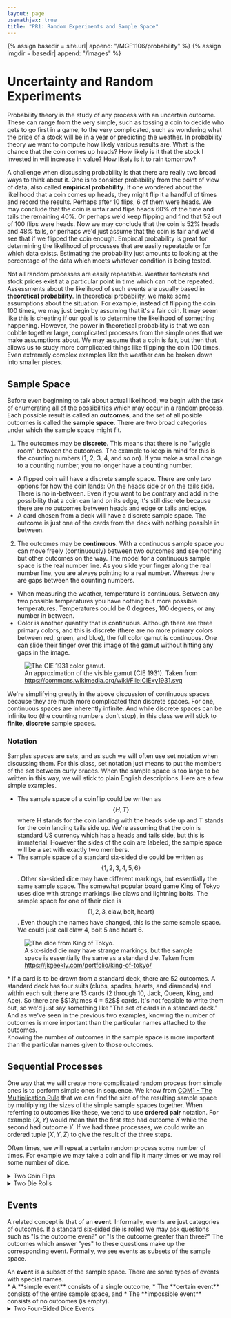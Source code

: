 ```yaml
---
layout: page
usemathjax: true
title: "PR1: Random Experiments and Sample Space"
---
```


{% assign basedir = site.url| append: "/MGF1106/probability" %}
{% assign imgdir = basedir| append: "/images" %}

# Uncertainty and Random Experiments
Probability theory is the study of any process with an uncertain outcome.  These can range from the very simple, such as tossing a coin to decide who gets to go first in a game, to the very complicated, such as wondering what the price of a stock will be in a year or predicting the weather.  In probability theory we want to compute how likely various results are.  What is the chance that the coin comes up heads?  How likely is it that the stock I invested in will increase in value?  How likely is it to rain tomorrow?

A challenge when discussing probability is that there are really two broad ways to think about it.  One is to consider probability from the point of view of data, also called **empirical probability**.  If one wondered about the likelihood that a coin comes up heads, they might flip it a handful of times and record the results.  Perhaps after 10 flips, 6 of them were heads.  We may conclude that the coin is unfair and flips heads 60% of the time and tails the remaining 40%.  Or perhaps we'd keep flipping and find that 52 out of 100 flips were heads.  Now we may conclude that the coin is 52% heads and 48% tails, or perhaps we'd just assume that the coin is fair and we'd see that if we flipped the coin enough.  Empircal probability is great for determining the likelihood of processes that are easily repeatable or for which data exists.  Estimating the probability just amounts to looking at the percentage of the data which meets whatever condition is being tested.

Not all random processes are easily repeatable.  Weather forecasts and stock prices exist at a particular point in time which can not be repeated.  Assessments about the likelihood of such events are usually based in **theoretical probability**.  In theoretical probability, we make some assumptions about the situation.  For example, instead of flipping the coin 100 times, we may just begin by assuming that it's a fair coin.  It may seem like this is cheating if our goal is to determine the likelihood of something happening.  However, the power in theoretical probability is that we can cobble together large, complicated processes from the simple ones that we make assumptions about.  We may assume that a coin is fair, but then that allows us to study more complicated things like flipping the coin 100 times.  Even extremely complex examples like the weather can be broken down into smaller pieces.

## Sample Space
Before even beginning to talk about actual likelihood, we begin with the task of enumerating all of the possibilities which may occur in a random process. Each possible result is called an **outcomes**, and the set of all posible outcomes is called the **sample space**.  There are two broad categories under which the sample space might fit.

1. The outcomes may be **discrete**.  This means that there is no "wiggle room" between the outcomes.  The example to keep in mind for this is the counting numbers (1, 2, 3, 4, and so on).  If you make a small change to a counting number, you no longer have a counting number.
  * A flipped coin will have a discrete sample space.  There are only two options for how the coin lands:  On the heads side or on the tails side.  There is no in-between.  Even if you want to be contrary and add in the possibility that a coin can land on its edge, it's still discrete because there are no outcomes between heads and edge or tails and edge.
  * A card chosen from a deck will have a discrete sample space.  The outcome is just one of the cards from the deck with nothing possible in between.
2. The outcomes may be **continuous**.  With a continuous sample space you can move freely (continuously) between two outcomes and see nothing but other outcomes on the way.  The model for a continuous sample space is the real number line.  As you slide your finger along the real number line, you are always pointing to a real number.  Whereas there are gaps between the counting numbers.
  * When measuring the weather, temperature is continuous.  Between any two possible temperatures you have nothing but more possible temperatures.  Temperatures could be 0 degrees, 100 degrees, or any number in between.
  * Color is another quantity that is continuous.  Although there are three primary colors, and this is discrete (there are no more primary colors between red, green, and blue), the full color gamut is continuous.  One can slide their finger over this image of the gamut without hitting any gaps in the image.
<figure class="center">
    <img src="{{imgdir}}/ciegamut.svg" alt="The CIE 1931 color gamut." class="center"/>
    <figcaption> An approximation of the visible gamut (CIE 1931).  Taken from <a href="https://commons.wikimedia.org/wiki/File:CIExy1931.svg">https://commons.wikimedia.org/wiki/File:CIExy1931.svg</a> </figcaption>
</figure>

We're simplifying greatly in the above discussion of continuous spaces because they are much more complicated than discrete spaces.  For one, continuous spaces are inherently infinite.  And while discrete spaces can be infinite too (the counting numbers don't stop), in this class we will stick to **finite, discrete** sample spaces.

### Notation
Samples spaces are sets, and as such we will often use set notation when discussing them.  For this class, set notation just means to put the members of the set between curly braces.  When the sample space is too large to be written in this way, we will stick to plain English descriptions.  Here are a few simple examples.

* The sample space of a coinflip could be written as $$\{H, T\}$$ where H stands for the coin landing with the heads side up and T stands for the coin landing tails side up.  We're assuming that the coin is standard US currency which has a heads and tails side, but this is immaterial.  However the sides of the coin are labeled, the sample space will be a set with exactly two members.
* The sample space of a standard six-sided die could be written as $$\{1, 2, 3, 4, 5, 6\}$$.  Other six-sided dice may have different markings, but essentially the same sample space.  The somewhat popular board game King of Tokyo uses dice with strange markings like claws and lightning bolts.  The sample space for one of their dice is $$\{1, 2, 3, \text{claw}, \text{bolt}, \text{heart}\}$$.  Even though the names have changed, this is the same sample space.  We could just call claw 4, bolt 5 and heart 6.

<figure class="center">
    <img src="{{imgdir}}/kotdice.png" alt="The dice from King of Tokyo." class="center"/>
		<figcaption> A six-sided die may have strange markings, but the sample space is essentially the same as a standard die.  Taken from <a href="https://jkgeekly.com/portfolio/king-of-tokyo/">https://jkgeekly.com/portfolio/king-of-tokyo/</a> </figcaption>
</figure>
* If a card is to be drawn from a standard deck, there are 52 outcomes.  A standard deck has four suits (clubs, spades, hearts, and diamonds) and within each suit there are 13 cards (2 through 10, Jack, Queen, King, and Ace).  So there are $$13\times 4 = 52$$ cards.  It's not feasible to write them out, so we'd just say something like "The set of cards in a standard deck."  And as we've seen in the previous two examples, knowing the number of outcomes is more important than the particular names attached to the outcomes.

<div class="note">
Knowing the number of outcomes in the sample space is more important than the
particular names given to those outcomes.
</div>

## Sequential Processes
One way that we will create more complicated random process from simple ones is to perform simple ones in sequence.  We know from [COM1 - The Multiplication Rule](/MGF1106/combinatorics/com1-multiplicationrule.html) that we can find the size of the resulting sample space by multiplying the sizes of the simple sample spaces together.  When referring to outcomes like these, we tend to use **ordered pair** notation.  For example $(X, Y)$ would mean that the first step had outcome $X$ while the second had outcome $Y$.  If we had three processes, we could write an ordered tuple $(X, Y, Z)$ to give the result of the three steps.

Often times, we  will repeat a certain random process some number of times.  For example we may take a coin and flip it many times or we may roll some number of dice.

<details class="example" markdown="1">
<summary>Two Coin Flips</summary>
Suppose that a coin is flipped twice in a row.  Each coin has two outcomes, heads (H) or tails (T).  We would use $(H,T)$ to represent the first coin being heads and the second coin being tails.  It is important that we recognize the first symbol as corresponding to the first coin and the second symbol corresponding to the second coin.

|2<sup>nd</sup> Flip \ 1<sup>st</sup> Flip | H | T |
| :---: | :---: | :---: |
| H | $(H,H)$ | $(T,H)$  |
| T | $(H,T)$ | $(T,T)$  |

* If we had flipped the coin three times in a row, we would extend this to an ordered triple.  That is $(H,T,H)$ would indicate heads on the first and third flips and tails on the second.
* Since the parentheses and commas can quickly clutter our work, we often employ a shorthand where for example we would write $HTH$ instead of $(H, T, H)$.
* With the shorthand, the above sample space is $\lbrace HH, HT, TH, TT\rbrace$ which is much more readable than $\lbrace(H,H), (H,T), (T,H), (T,T)\rbrace$
</details>

<details class="example" markdown="1">
<summary>Two Die Rolls</summary>
Suppose that a standard four-sided die (sample space $\lbrace 1, 2, 3, 4\rbrace$) is rolled twice.  Yes, four-sided (or tetrahedral) dice are real.
<figure class="center">
<img class="center" src="{{imgdir}}/d4.jpg" alt="A tetrahedral die." width="30%">
<figcaption>A tetrahedral die.  The numbers usually are placed on the corners of the die because there is no face pointing up.  You can think of each corner as indicating the opposite face is chosen.  Image from: <a href="https://www.dicegamedepot.com/4-sided-opaque-dice-d4-blue/">https://www.dicegamedepot.com/4-sided-opaque-dice-d4-blue/</a>.</figcaption>
</figure>

The sample space can be written in a table as follows:

|2<sup>nd</sup> Roll \ 1<sup>st</sup> Roll| 1 | 2 | 3 | 4 |
| :---: | :---: | :---: | :---: | :---: |
| 1 | $(1,1)$| $(2,1)$ | $(3,1)$ | $(4,1)$ |
| 2 | $(1,2)$| $(2,2)$ | $(3,2)$ | $(4,2)$ |
| 3 | $(1,3)$| $(2,3)$ | $(3,3)$ | $(4,3)$ |
| 4 | $(1,4)$| $(2,4)$ | $(3,4)$ | $(4,4)$ |

We can see from the table that there are $4\times 4 = 16$ outcomes when two four-sided dice are rolled.  This is also what the multiplication rule would tell us.  Note that the shorthand that worked for heads and tails does **not** work here because shortening $(1,1)$ to $11$ would make it look like eleven was an outcome.
</details>

## Events
A related concept is that of an **event**.  Informally, events are just categories of outcomes.  If a standard six-sided die is rolled we may ask questions such as "Is the outcome even?" or "Is the outcome greater than three?"  The outcomes which answer "yes" to these questions make up the corresponding event.  Formally, we see events as subsets of the sample space.

<div class="definition" text="Event">
An <strong>event</strong> is a subset of the sample space.  There are some types of events with special names.
<div markdown="1">
* A **simple event** consists of a single outcome,
* The **certain event** consists of the entire sample space, and 
* The **impossible event** consists of no outcomes (is empty).
</div>
</div>

<details class="example"  markdown="1">
<summary>Two Four-Sided Dice Events</summary>
Recall that when two four-sided dice are rolled, the sample space can be written in the table below.

|2<sup>nd</sup> Roll \ 1<sup>st</sup> Roll| 1 | 2 | 3 | 4 |
| :---: | :---: | :---: | :---: | :---: |
| 1 | $(1,1)$| $(2,1)$ | $(3,1)$ | $(4,1)$ |
| 2 | $(1,2)$| $(2,2)$ | $(3,2)$ | $(4,2)$ |
| 3 | $(1,3)$| $(2,3)$ | $(3,3)$ | $(4,3)$ |
| 4 | $(1,4)$| $(2,4)$ | $(3,4)$ | $(4,4)$ |

Here are some possible events:
* The event "A total of 5 is rolled." consists of the outcomes $\lbrace (1,4), (2,3), (3,2), (4,1) \rbrace$.
* The event "The second die is a 3." consists of the outcomes $\lbrace (1,3), (2,3), (3,3), (4,3)\rbrace$.
* The event "A total of 8 is rolled." consists of the outcomes $\lbrace (4,4)\rbrace$.  This is an example of a simple event because it happens to only have one outcome.
* The event "A total of 8 or less is rolled is the certain event.  A total of 8 is the maximum, and every roll will give 8 or less.
* The event "A total of 9 or more is rolled is the impossible event.

</details>

